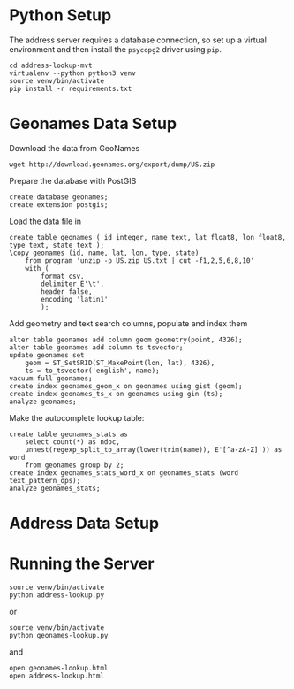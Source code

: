 
# Python Setup

The address server requires a database connection, so set up a virtual environment and then install the `psycopg2` driver using `pip`.

    cd address-lookup-mvt
    virtualenv --python python3 venv
    source venv/bin/activate
    pip install -r requirements.txt


# Geonames Data Setup

Download the data from GeoNames

    wget http://download.geonames.org/export/dump/US.zip

Prepare the database with PostGIS

    create database geonames;
    create extension postgis;

Load the data file in

    create table geonames ( id integer, name text, lat float8, lon float8, type text, state text );
    \copy geonames (id, name, lat, lon, type, state)
        from program 'unzip -p US.zip US.txt | cut -f1,2,5,6,8,10' 
        with ( 
            format csv,
            delimiter E'\t',
            header false,
            encoding 'latin1'
            );

Add geometry and text search columns, populate and index them

    alter table geonames add column geom geometry(point, 4326);
    alter table geonames add column ts tsvector;
    update geonames set 
        geom = ST_SetSRID(ST_MakePoint(lon, lat), 4326),
        ts = to_tsvector('english', name);
    vacuum full geonames;
    create index geonames_geom_x on geonames using gist (geom);
    create index geonames_ts_x on geonames using gin (ts);
    analyze geonames;

Make the autocomplete lookup table:

    create table geonames_stats as 
        select count(*) as ndoc, 
        unnest(regexp_split_to_array(lower(trim(name)), E'[^a-zA-Z]')) as word 
        from geonames group by 2;
    create index geonames_stats_word_x on geonames_stats (word text_pattern_ops);
    analyze geonames_stats;


# Address Data Setup




# Running the Server

    source venv/bin/activate
    python address-lookup.py

or

    source venv/bin/activate
    python geonames-lookup.py

and

    open geonames-lookup.html
    open address-lookup.html